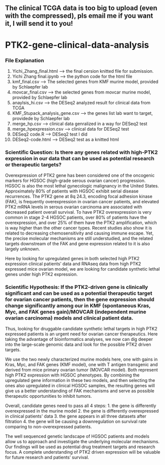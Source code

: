 ## The clinical TCGA data is too big to upload (even with the compressed), pls email me if you want it, I will send it to you!




# PTK2-gene-clinical-data-analysis

### File Explanation
1. Yichi_Zhang_final.html --> the final cersion knitted file for submission. 
2. Yichi Zhang final.ipynb --> the python code for the html file 
3. kmf_final.csv --> The selected genes from KMF murine model, provided by Schlaepfer lab
4. movcar_final.csv --> the selected genes from movcar murine model, provided by Schlaepfer lab
5. anaylsis_hi.csv --> the DESeq2 analyzed result for clinical data from TCGA
6. KMF_Stupack_analysis_gene.csv --> the genes list lab want to target, providede by Schlaepfer lab
7. merge_hp.csv --> clinical data genralized in a way for DESeq2 test
8. merge_hpexpression.csv --> clinical data for DESeq2 test
9. DESeq2 code.R --> DESeq2 test I did
10. DESeq2-code.html --> DESeq2 test as a knitted html


### Scientific Question: Is there any genes related with high-PTK2 expression in our data that can be used as potential research or therapeutic targets?

Overexpression of PTK2 gene has been considered one of the oncogenic markers for HGSOC (high-grade serous ovarian cancer) progression. HGSOC is also the most lethal gynecologic malignancy in the United States. Approximately 80% of patients with HGSOC exhibit serial disease recurrences. The PTK2 gene at 8q 24.3, encoding focal adhesion kinase (FAK), is frequently overexpression in ovarian cancer patients, and elevated PTK2 mRNA levels in serous ovarian carcinoma are associated with decreased patient overall survival. To have PTK2 overexpression is very common in stage 2-4 HGSOC patients, over 80% of patients have the overexpression, and over 25% of them have the PTK2 amplification, which is way higher than the other cancer types. Recent studies also show it is related to decreasing chemosensitivity and causing immune escape. Yet, the precise molecular mechanisms are still understudied, and the related targets downstream of the FAK and gene expression related to it is also largely unknown.

Here by looking for upregulated genes in both selected high PTK2 expression clinical patients’ data and RNAseq data from high PTK2 expressed mice ovarian model, we are looking for candidate synthetic lethal genes under high PTK2 expression.

### Scientific Hypothesis: If the PTK2-driven gene is clinically significant and can be used as a potential therapeutic target for ovarian cancer patients, then the gene expression should change significantly among our in KMF (spontaneous Kras, Myc, and FAK genes gain)/MOVCAR (independent murine ovarian carcinoma) models and clinical patient data.

Thus, looking for druggable candidate synthetic lethal targets in high PTK2 expressed patients is an urgent need for ovarian cancer therapeutics. Here taking the advantage of bioinformatics analyses, we now can dig deeper into the large-scale genomic data and look for the possible PTK2 driven targets.

We use the two newly characterized murine models here, one with gains in Kras, Myc, and FAK genes (KMF model), one with T antigen transgenic and derived from mice primary ovarian tumor (MOVCAR model). Both represent high PTK2 expression with HGSOC phenotypes. By combining the upregulated gene information in these two models, and then selecting the ones also upregulated in clinical HGSOC samples, the resulting genes will give us a better understanding of FAK mechanisms and serve as possible therapeutic opportunities to inhibit tumors.

Overall, candidate genes need to pass all 4 steps: 1. the gene is differently overexpressed in the murine model 2. the gene is differently overexpressed in clinical patients' data 3. the gene appears in all three datasets after filtration 4. the gene will be causing a downregulation on survival rate comparing to non-overexpressed patients.

The well sequenced genetic landscape of HGSOC patients and models allow us to approach and investigate the underlying molecular mechanisms. Our findings will be used as potential drug treatment targets and research focus. A complete understanding of PTK2 driven expression will be valuable for future research and patients’ survival.

